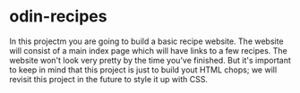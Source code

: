 # odin-recipes
In this projectm you are going to build a basic recipe website.
The website will consist of a main index page which will have links to a few recipes. The website won't look very pretty by the time you've finished.
But it's important to keep in mind that this project is just to build yout HTML chops; we will revisit this project in the future to style it up with CSS.